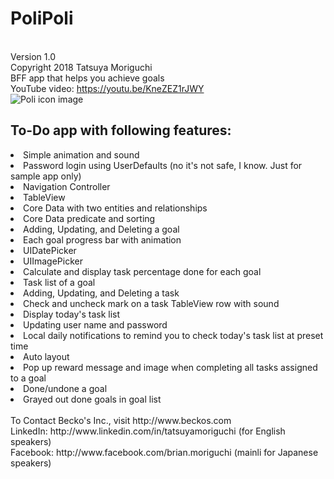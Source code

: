# PoliPoli
<br>Version 1.0
<br>Copyright 2018 Tatsuya Moriguchi
<br>BFF app that helps you achieve goals
<br>YouTube video: https://youtu.be/KneZEZ1rJWY
<br><img src="http://beckos.com/wp-content/uploads/2018/12/PoliRoundIcon.png" alt="Poli icon image">
<br>
<h2>To-Do app with following features:</h2>
  <li>Simple animation and sound
  <li>Password login using UserDefaults (no it's not safe, I know. Just for sample app only)
  <li>Navigation Controller
  <li>TableView
  <li>Core Data with two entities and relationships
  <li>Core Data predicate and sorting
  <li>Adding, Updating, and Deleting a goal
  <li>Each goal progress bar with animation
  <li>UIDatePicker
  <li>UIImagePicker
  <li>Calculate and display task percentage done for each goal
  <li>Task list of a goal
  <li>Adding, Updating, and Deleting a task
  <li>Check and uncheck mark on a task TableView row with sound
  <li>Display today's task list
  <li>Updating user name and password
  <li>Local daily notifications to remind you to check today's task list at preset time
  <li>Auto layout
  <li>Pop up reward message and image when completing all tasks assigned to a goal
  <li>Done/undone a goal
  <li>Grayed out done goals in goal list

    
 <br>
 <br>To Contact Becko's Inc., visit http://www.beckos.com 
 <br>LinkedIn: http://www.linkedin.com/in/tatsuyamoriguchi (for English speakers)
 <br>Facebook: http://www.facebook.com/brian.moriguchi (mainli for Japanese speakers)

    
  

